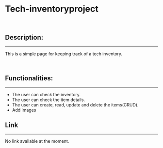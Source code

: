 # Tech-inventoryproject

<br/>

## Description:
---
This is a simple page for keeping track of a tech inventory.

<br/>

## Functionalities:
---
- The user can check the inventory.
- The user can check the item details.
- The user can create, read, update and delete the items(CRUD).
- Add images



## Link
---
No link available at the moment.
